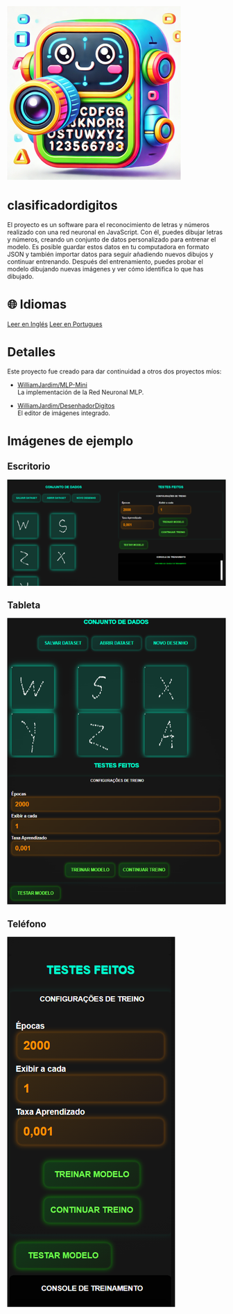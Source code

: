 ![Icono](./imagens/icone-400x400.png)

# clasificadordigitos
El proyecto es un software para el reconocimiento de letras y números realizado con una red neuronal en JavaScript. Con él, puedes dibujar letras y números, creando un conjunto de datos personalizado para entrenar el modelo. Es posible guardar estos datos en tu computadora en formato JSON y también importar datos para seguir añadiendo nuevos dibujos y continuar entrenando. Después del entrenamiento, puedes probar el modelo dibujando nuevas imágenes y ver cómo identifica lo que has dibujado.

# 🌐 Idiomas
[Leer en Inglés](./README-en.md)
[Leer en Portugues](./README.md)

# Detalles
Este proyecto fue creado para dar continuidad a otros dos proyectos míos:

- [WilliamJardim/MLP-Mini](https://github.com/WilliamJardim/MLP-mini)  
  La implementación de la Red Neuronal MLP.

- [WilliamJardim/DesenhadorDigitos](https://github.com/WilliamJardim/desenhadordigitos)  
  El editor de imágenes integrado.

# Imágenes de ejemplo
## Escritorio
![Escritorio](./imagens/demo-desktop.png)

## Tableta
![Tableta](./imagens/demo-tablet.png)

## Teléfono
![Teléfono](./imagens/demo-phone.png)
